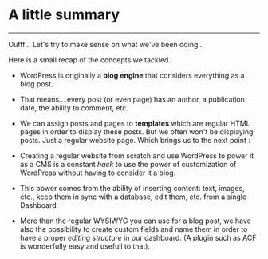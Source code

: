 # A little summary

---

Oufff... Let's try to make sense on what we've been doing...

Here is a small recap of the concepts we tackled.

- WordPress is originally a **blog engine** that considers everything as a blog post.

- That means... every post (or even page) has an author, a publication date, the ability to comment, etc.

- We can assign posts and pages to **templates** which are regular HTML pages in order to display these posts. But we often won't be displaying posts. Just a regular website page. Which brings us to the next point :

- Creating a regular website from scratch and use WordPress to power it as a CMS is a constant _hack_ to use the power of customization of WordPress without having to consider it a blog.

- This power comes from the ability of inserting content: text, images, etc., keep them in sync with a database, edit them, etc. from a single Dashboard.

- More than the regular WYSIWYG you can use for a blog post, we have also the possibility to create custom fields and name them in order to have a proper _editing structure_ in our dashboard. (A plugin such as ACF is wonderfully easy and usefull to that).
